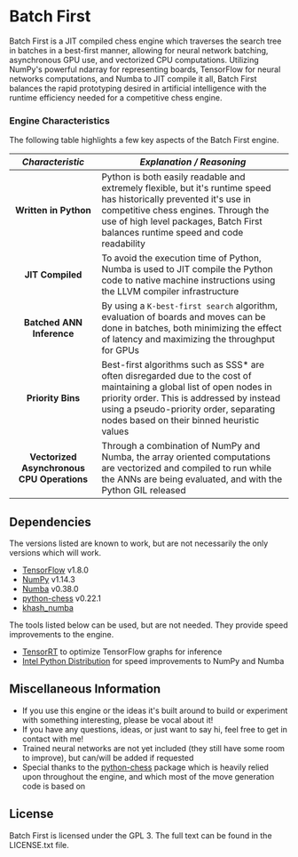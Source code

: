 # Batch First
Batch First is a JIT compiled chess engine which traverses the search tree in batches in a best-first manner, allowing for neural network batching, asynchronous GPU use, and vectorized CPU computations.  Utilizing NumPy's powerful ndarray for representing boards, TensorFlow for neural networks computations, and Numba to JIT compile it all, Batch First balances the rapid prototyping desired in artificial intelligence with the runtime efficiency needed for a competitive chess engine.

### Engine Characteristics
The following table highlights a few key aspects of the Batch First engine. 

*Characteristic* | *Explanation / Reasoning* 
:---: | ---
**Written in Python** | Python is both easily readable and extremely flexible, but it's runtime speed has historically prevented it's use in competitive chess engines.  Through the use of high level packages, Batch First balances runtime speed and code readability
**JIT Compiled** | To avoid the execution time of Python, Numba is used to JIT compile the Python code to native machine instructions using the LLVM compiler infrastructure
**Batched ANN Inference** | By using a `K-best-first search` algorithm, evaluation of boards and moves can be done in batches, both minimizing the effect of latency and maximizing the throughput for GPUs
**Priority Bins** | Best-first algorithms such as SSS* are often disregarded due to the cost of maintaining a global list of open nodes in priority order.  This is addressed by instead using a pseudo-priority order, separating nodes based on their binned heuristic values
**Vectorized Asynchronous CPU Operations** | Through a combination of NumPy and Numba, the array oriented computations are vectorized and compiled to run while the ANNs are being evaluated, and with the Python GIL released
 

## Dependencies
The versions listed are known to work, but are not necessarily the only versions which will work.
- [TensorFlow](https://github.com/tensorflow/tensorflow) v1.8.0
- [NumPy](https://github.com/numpy/numpy) v1.14.3
- [Numba](https://github.com/numba/numba) v0.38.0
- [python-chess](https://github.com/niklasf/python-chess) v0.22.1
- [khash_numba](https://github.com/synapticarbors/khash_numba)

The tools listed below can be used, but are not needed.  They provide speed improvements to the engine.
- [TensorRT](https://developers.googleblog.com/2018/03/tensorrt-integration-with-tensorflow.html) to optimize TensorFlow graphs for inference
- [Intel Python Distribution](https://software.intel.com/en-us/distribution-for-python) for speed improvements to NumPy and Numba


## Miscellaneous Information
- If you use this engine or the ideas it's built around to build or experiment with something interesting, please be vocal about it!
- If you have any questions, ideas, or just want to say hi, feel free to get in contact with me!
- Trained neural networks are not yet included (they still have some room to improve), but can/will be added if requested
- Special thanks to the [python-chess](https://github.com/niklasf/python-chess) package which is heavily relied upon throughout the engine, and which most of the move generation code is based on


## License
Batch First is licensed under the GPL 3.  The full text can be found in the LICENSE.txt file.